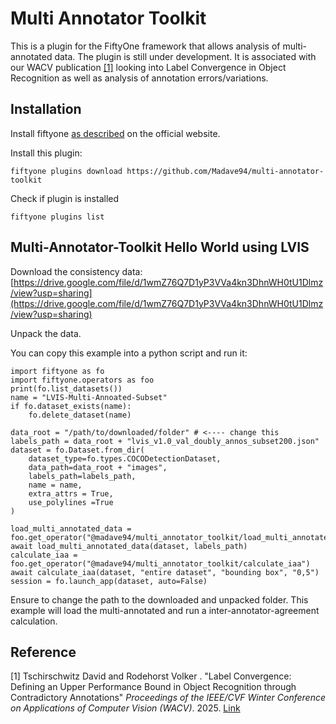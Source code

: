 # Multi Annotator Toolkit

This is a plugin for the FiftyOne framework that allows analysis of multi-annotated data. The plugin is still under 
development. It is associated with our WACV publication [[1]](#1) looking into Label Convergence in Object Recognition
as well as analysis of annotation errors/variations.

## Installation

Install fiftyone [as described](https://github.com/voxel51/fiftyone) on the official website. 

Install this plugin:
```
fiftyone plugins download https://github.com/Madave94/multi-annotator-toolkit
```
Check if plugin is installed
```
fiftyone plugins list
```

## Multi-Annotator-Toolkit Hello World using LVIS

Download the consistency data:
[https://drive.google.com/file/d/1wmZ76Q7D1yP3VVa4kn3DhnWH0tU1Dlmz/view?usp=sharing](https://drive.google.com/file/d/1wmZ76Q7D1yP3VVa4kn3DhnWH0tU1Dlmz/view?usp=sharing)

Unpack the data.

You can copy this example into a python script and run it:

```
import fiftyone as fo
import fiftyone.operators as foo
print(fo.list_datasets())
name = "LVIS-Multi-Annoated-Subset"
if fo.dataset_exists(name):
    fo.delete_dataset(name)

data_root = "/path/to/downloaded/folder" # <---- change this
labels_path = data_root + "lvis_v1.0_val_doubly_annos_subset200.json"
dataset = fo.Dataset.from_dir(
    dataset_type=fo.types.COCODetectionDataset,
    data_path=data_root + "images",
    labels_path=labels_path,
    name = name,
    extra_attrs = True,
    use_polylines =True
)

load_multi_annotated_data = foo.get_operator("@madave94/multi_annotator_toolkit/load_multi_annotated_data")
await load_multi_annotated_data(dataset, labels_path)
calculate_iaa = foo.get_operator("@madave94/multi_annotator_toolkit/calculate_iaa")
await calculate_iaa(dataset, "entire dataset", "bounding box", "0,5")
session = fo.launch_app(dataset, auto=False)
```

Ensure to change the path to the downloaded and unpacked folder. This example will load the multi-annotated and run a
inter-annotator-agreement calculation.



## Reference

<a id="1">[1]</a> Tschirschwitz David and Rodehorst Volker . "Label Convergence: Defining an Upper Performance Bound in 
Object Recognition through Contradictory Annotations" _Proceedings of the IEEE/CVF Winter Conference on Applications of 
Computer Vision (WACV)_. 2025. [Link](https://arxiv.org/abs/2409.09412)